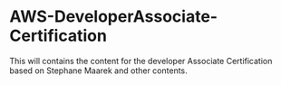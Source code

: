 # AWS-DeveloperAssociate-Certification
This will contains the content for the developer Associate Certification based on Stephane Maarek and other contents.
